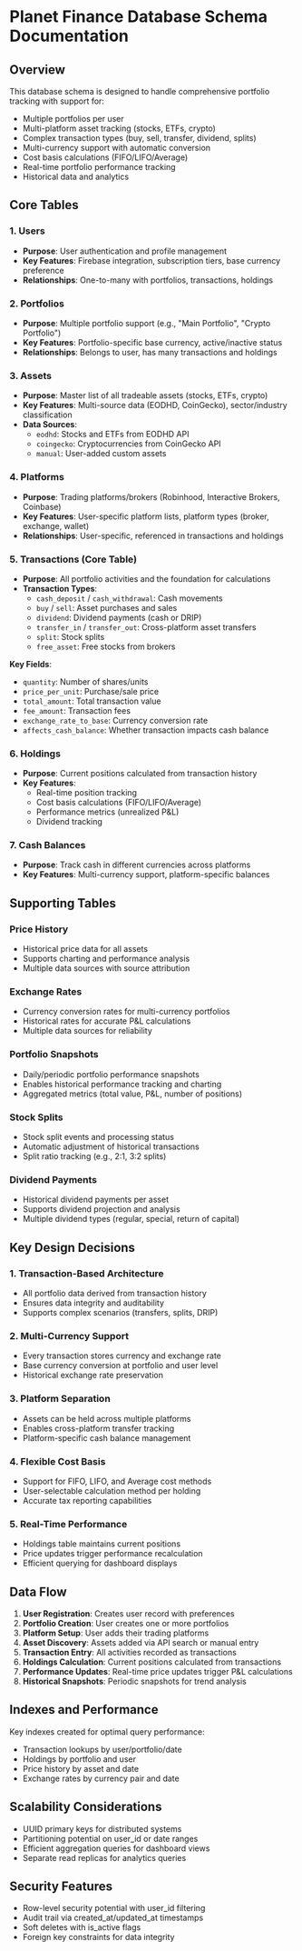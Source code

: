 # Planet Finance Database Schema Documentation

## Overview

This database schema is designed to handle comprehensive portfolio tracking with support for:
- Multiple portfolios per user
- Multi-platform asset tracking (stocks, ETFs, crypto)
- Complex transaction types (buy, sell, transfer, dividend, splits)
- Multi-currency support with automatic conversion
- Cost basis calculations (FIFO/LIFO/Average)
- Real-time portfolio performance tracking
- Historical data and analytics

## Core Tables

### 1. Users
- **Purpose**: User authentication and profile management
- **Key Features**: Firebase integration, subscription tiers, base currency preference
- **Relationships**: One-to-many with portfolios, transactions, holdings

### 2. Portfolios
- **Purpose**: Multiple portfolio support (e.g., "Main Portfolio", "Crypto Portfolio")
- **Key Features**: Portfolio-specific base currency, active/inactive status
- **Relationships**: Belongs to user, has many transactions and holdings

### 3. Assets
- **Purpose**: Master list of all tradeable assets (stocks, ETFs, crypto)
- **Key Features**: Multi-source data (EODHD, CoinGecko), sector/industry classification
- **Data Sources**: 
  - `eodhd`: Stocks and ETFs from EODHD API
  - `coingecko`: Cryptocurrencies from CoinGecko API
  - `manual`: User-added custom assets

### 4. Platforms
- **Purpose**: Trading platforms/brokers (Robinhood, Interactive Brokers, Coinbase)
- **Key Features**: User-specific platform lists, platform types (broker, exchange, wallet)
- **Relationships**: User-specific, referenced in transactions and holdings

### 5. Transactions (Core Table)
- **Purpose**: All portfolio activities and the foundation for calculations
- **Transaction Types**:
  - `cash_deposit` / `cash_withdrawal`: Cash movements
  - `buy` / `sell`: Asset purchases and sales
  - `dividend`: Dividend payments (cash or DRIP)
  - `transfer_in` / `transfer_out`: Cross-platform asset transfers
  - `split`: Stock splits
  - `free_asset`: Free stocks from brokers

**Key Fields**:
- `quantity`: Number of shares/units
- `price_per_unit`: Purchase/sale price
- `total_amount`: Total transaction value
- `fee_amount`: Transaction fees
- `exchange_rate_to_base`: Currency conversion rate
- `affects_cash_balance`: Whether transaction impacts cash balance

### 6. Holdings
- **Purpose**: Current positions calculated from transaction history
- **Key Features**: 
  - Real-time position tracking
  - Cost basis calculations (FIFO/LIFO/Average)
  - Performance metrics (unrealized P&L)
  - Dividend tracking

### 7. Cash Balances
- **Purpose**: Track cash in different currencies across platforms
- **Key Features**: Multi-currency support, platform-specific balances

## Supporting Tables

### Price History
- Historical price data for all assets
- Supports charting and performance analysis
- Multiple data sources with source attribution

### Exchange Rates
- Currency conversion rates for multi-currency portfolios
- Historical rates for accurate P&L calculations
- Multiple data sources for reliability

### Portfolio Snapshots
- Daily/periodic portfolio performance snapshots
- Enables historical performance tracking and charting
- Aggregated metrics (total value, P&L, number of positions)

### Stock Splits
- Stock split events and processing status
- Automatic adjustment of historical transactions
- Split ratio tracking (e.g., 2:1, 3:2 splits)

### Dividend Payments
- Historical dividend payments per asset
- Supports dividend projection and analysis
- Multiple dividend types (regular, special, return of capital)

## Key Design Decisions

### 1. Transaction-Based Architecture
- All portfolio data derived from transaction history
- Ensures data integrity and auditability
- Supports complex scenarios (transfers, splits, DRIP)

### 2. Multi-Currency Support
- Every transaction stores currency and exchange rate
- Base currency conversion at portfolio and user level
- Historical exchange rate preservation

### 3. Platform Separation
- Assets can be held across multiple platforms
- Enables cross-platform transfer tracking
- Platform-specific cash balance management

### 4. Flexible Cost Basis
- Support for FIFO, LIFO, and Average cost methods
- User-selectable calculation method per holding
- Accurate tax reporting capabilities

### 5. Real-Time Performance
- Holdings table maintains current positions
- Price updates trigger performance recalculation
- Efficient querying for dashboard displays

## Data Flow

1. **User Registration**: Creates user record with preferences
2. **Portfolio Creation**: User creates one or more portfolios
3. **Platform Setup**: User adds their trading platforms
4. **Asset Discovery**: Assets added via API search or manual entry
5. **Transaction Entry**: All activities recorded as transactions
6. **Holdings Calculation**: Current positions calculated from transactions
7. **Performance Updates**: Real-time price updates trigger P&L calculations
8. **Historical Snapshots**: Periodic snapshots for trend analysis

## Indexes and Performance

Key indexes created for optimal query performance:
- Transaction lookups by user/portfolio/date
- Holdings by portfolio and user
- Price history by asset and date
- Exchange rates by currency pair and date

## Scalability Considerations

- UUID primary keys for distributed systems
- Partitioning potential on user_id or date ranges
- Efficient aggregation queries for dashboard views
- Separate read replicas for analytics queries

## Security Features

- Row-level security potential with user_id filtering
- Audit trail via created_at/updated_at timestamps
- Soft deletes with is_active flags
- Foreign key constraints for data integrity
